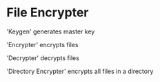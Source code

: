 # File Encrypter
'Keygen' generates master key

'Encrypter' encrypts files

'Decrypter' decrypts files

'Directory Encrypter' encrypts all files in a directory
